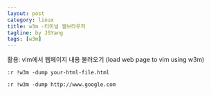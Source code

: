 ```yaml
---
layout: post
category: linux
title: w3m -터미널 웹브라우저
tagline: by JSYang
tags: [w3m]
---
```


활용: vim에서 웹페이지 내용 불러오기
(load web page to vim using w3m)

~~~~~~~~
:r !w3m -dump your-html-file.html

:r !w3m -dump http://www.google.com
~~~~~~~~
